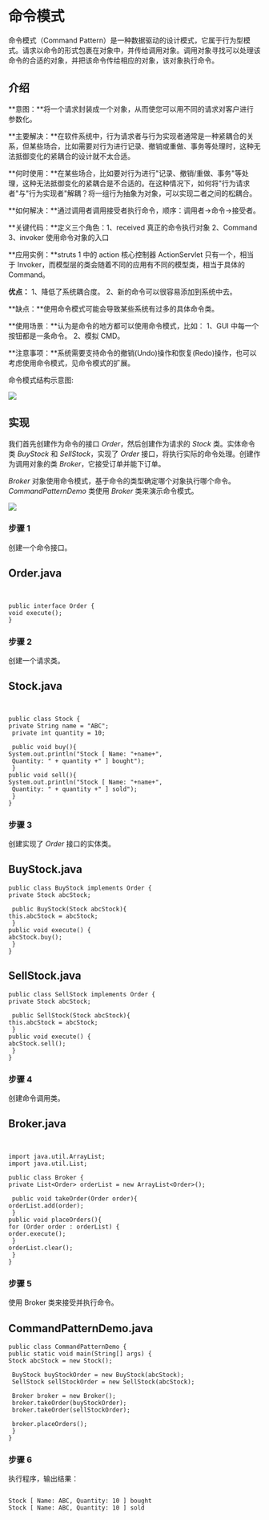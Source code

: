 # 命令模式


命令模式（Command Pattern）是一种数据驱动的设计模式，它属于行为型模式。请求以命令的形式包裹在对象中，并传给调用对象。调用对象寻找可以处理该命令的合适的对象，并把该命令传给相应的对象，该对象执行命令。 
## 介绍


**意图：**将一个请求封装成一个对象，从而使您可以用不同的请求对客户进行参数化。


**主要解决：**在软件系统中，行为请求者与行为实现者通常是一种紧耦合的关系，但某些场合，比如需要对行为进行记录、撤销或重做、事务等处理时，这种无法抵御变化的紧耦合的设计就不太合适。


**何时使用：**在某些场合，比如要对行为进行"记录、撤销/重做、事务"等处理，这种无法抵御变化的紧耦合是不合适的。在这种情况下，如何将"行为请求者"与"行为实现者"解耦？将一组行为抽象为对象，可以实现二者之间的松耦合。


**如何解决：**通过调用者调用接受者执行命令，顺序：调用者→命令→接受者。


**关键代码：**定义三个角色：1、received 真正的命令执行对象 2、Command 3、invoker 使用命令对象的入口


**应用实例：**struts 1 中的 action 核心控制器 ActionServlet 只有一个，相当于 Invoker，而模型层的类会随着不同的应用有不同的模型类，相当于具体的 Command。


**优点：**
1、降低了系统耦合度。
2、新的命令可以很容易添加到系统中去。



**缺点：**使用命令模式可能会导致某些系统有过多的具体命令类。


**使用场景：**认为是命令的地方都可以使用命令模式，比如：
1、GUI 中每一个按钮都是一条命令。
2、模拟 CMD。



**注意事项：**系统需要支持命令的撤销(Undo)操作和恢复(Redo)操作，也可以考虑使用命令模式，见命令模式的扩展。

命令模式结构示意图:


![](https://www.runoob.com/wp-content/uploads/2014/08/commanduml.jpg)


## 实现


我们首先创建作为命令的接口 *Order*，然后创建作为请求的 *Stock* 类。实体命令类 *BuyStock* 和 *SellStock*，实现了 *Order* 接口，将执行实际的命令处理。创建作为调用对象的类 *Broker*，它接受订单并能下订单。


*Broker* 对象使用命令模式，基于命令的类型确定哪个对象执行哪个命令。*CommandPatternDemo* 类使用 *Broker* 类来演示命令模式。


![](https://www.runoob.com/wp-content/uploads/2014/08/20220427-command-1-command-1.svg)


### 步骤 1


创建一个命令接口。



## Order.java

```


public interface Order {
void execute();
}
```



### 步骤 2


创建一个请求类。



## Stock.java

```


public class Stock {
private String name = "ABC";
 private int quantity = 10;

 public void buy(){
System.out.println("Stock [ Name: "+name+", 
 Quantity: " + quantity +" ] bought");
 }
public void sell(){
System.out.println("Stock [ Name: "+name+", 
 Quantity: " + quantity +" ] sold");
 }
}
```



### 步骤 3


创建实现了 *Order* 接口的实体类。



## BuyStock.java



```
public class BuyStock implements Order {
private Stock abcStock;

 public BuyStock(Stock abcStock){
this.abcStock = abcStock;
 }
public void execute() {
abcStock.buy();
 }
}
```




## SellStock.java



```
public class SellStock implements Order {
private Stock abcStock;

 public SellStock(Stock abcStock){
this.abcStock = abcStock;
 }
public void execute() {
abcStock.sell();
 }
}
```



### 步骤 4


创建命令调用类。



## Broker.java

```


import java.util.ArrayList;
import java.util.List;

public class Broker {
private List<Order> orderList = new ArrayList<Order>(); 

 public void takeOrder(Order order){
orderList.add(order); 
 }
public void placeOrders(){
for (Order order : orderList) {
order.execute();
 }
orderList.clear();
 }
}
```



### 步骤 5


使用 Broker 类来接受并执行命令。



## CommandPatternDemo.java



```
public class CommandPatternDemo {
public static void main(String[] args) {
Stock abcStock = new Stock();

 BuyStock buyStockOrder = new BuyStock(abcStock);
 SellStock sellStockOrder = new SellStock(abcStock);

 Broker broker = new Broker();
 broker.takeOrder(buyStockOrder);
 broker.takeOrder(sellStockOrder);

 broker.placeOrders();
 }
}
```



### 步骤 6


执行程序，输出结果：



```

Stock [ Name: ABC, Quantity: 10 ] bought
Stock [ Name: ABC, Quantity: 10 ] sold

```



